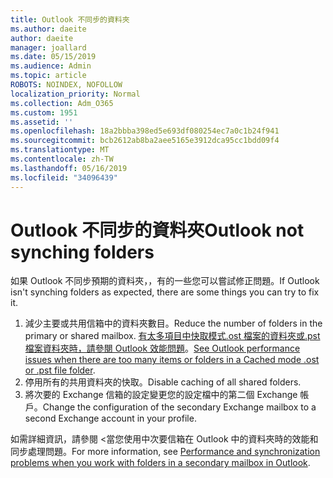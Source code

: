 ```yaml
---
title: Outlook 不同步的資料夾
ms.author: daeite
author: daeite
manager: joallard
ms.date: 05/15/2019
ms.audience: Admin
ms.topic: article
ROBOTS: NOINDEX, NOFOLLOW
localization_priority: Normal
ms.collection: Adm_O365
ms.custom: 1951
ms.assetid: ''
ms.openlocfilehash: 18a2bbba398ed5e693df080254ec7a0c1b24f941
ms.sourcegitcommit: bcb2612ab8ba2aee5165e3912dca95cc1bdd09f4
ms.translationtype: MT
ms.contentlocale: zh-TW
ms.lasthandoff: 05/16/2019
ms.locfileid: "34096439"
---
```

# <a name="outlook-not-synching-folders"></a><span data-ttu-id="33f61-102">Outlook 不同步的資料夾</span><span class="sxs-lookup"><span data-stu-id="33f61-102">Outlook not synching folders</span></span>

<span data-ttu-id="33f61-103">如果 Outlook 不同步預期的資料夾，，有的一些您可以嘗試修正問題。</span><span class="sxs-lookup"><span data-stu-id="33f61-103">If Outlook isn't synching folders as expected, there are some things you can try to fix it.</span></span>

1. <span data-ttu-id="33f61-104">減少主要或共用信箱中的資料夾數目。</span><span class="sxs-lookup"><span data-stu-id="33f61-104">Reduce the number of folders in the primary or shared mailbox.</span></span> <span data-ttu-id="33f61-105">[有太多項目中快取模式.ost 檔案的資料夾或.pst 檔案資料夾時，請參閱 Outlook 效能問題](https://support.microsoft.com/help/2768656)。</span><span class="sxs-lookup"><span data-stu-id="33f61-105">[See Outlook performance issues when there are too many items or folders in a Cached mode .ost or .pst file folder](https://support.microsoft.com/help/2768656).</span></span>
2. <span data-ttu-id="33f61-106">停用所有的共用資料夾的快取。</span><span class="sxs-lookup"><span data-stu-id="33f61-106">Disable caching of all shared folders.</span></span>
3. <span data-ttu-id="33f61-107">將次要的 Exchange 信箱的設定變更您的設定檔中的第二個 Exchange 帳戶。</span><span class="sxs-lookup"><span data-stu-id="33f61-107">Change the configuration of the secondary Exchange mailbox to a second Exchange account in your profile.</span></span>
 
<span data-ttu-id="33f61-108">如需詳細資訊，請參閱 <<c0>當您使用中次要信箱在 Outlook 中的資料夾時的效能和同步處理問題。</span><span class="sxs-lookup"><span data-stu-id="33f61-108">For more information, see [Performance and synchronization problems when you work with folders in a secondary mailbox in Outlook](https://support.microsoft.com/help/3115602).</span></span>